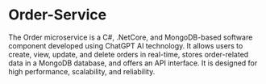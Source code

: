 # Order-Service
The Order microservice is a C#, .NetCore, and MongoDB-based software component developed using ChatGPT AI technology. It allows users to create, view, update, and delete orders in real-time, stores order-related data in a MongoDB database, and offers an API interface. It is designed for high performance, scalability, and reliability.
